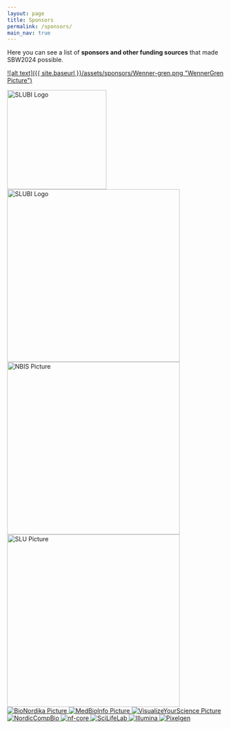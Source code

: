 ```yaml
---
layout: page
title: Sponsors
permalink: /sponsors/
main_nav: true
---
```


Here you can see a list of <b>sponsors and other funding sources</b> that 
made SBW2024 possible.

[![alt text]({{ site.baseurl }}/assets/sponsors/Wenner-gren.png "WennerGren Picture")](https://www.swgc.org/)

<div class="image-grid">
  <a href="https://www.slubi.se/">
    <img src="{{ site.baseurl }}/assets/sponsors/SLUBI.png" alt="SLUBI Logo" style="width:230px; height:auto;">
  </a>
  <a href="https://www.embnet.it/">
    <img src="{{ site.baseurl }}/assets/sponsors/mergerdEMBnetLogoFlatRed.png" alt="SLUBI Logo" style="width:400px; height:auto;">
  </a>
  <a href="https://nbis.se/">
    <img src="{{ site.baseurl }}/assets/sponsors/NBIS.svg" alt="NBIS Picture" style="width:400px; height:auto;">
  </a>
  <a href="https://slu.se/">
    <img src="{{ site.baseurl }}/assets/sponsors/slu.png" alt="SLU Picture" style="width:400px; height:auto;">
  </a>
  <a href="https://bionordika.se/">
    <img src="{{ site.baseurl }}/assets/sponsors/BioNordika.png" alt="BioNordika Picture">
  </a>
  <a href="https://www.medbioinfo.se/">
    <img src="{{ site.baseurl }}/assets/sponsors/MedBioInfo.jpg" alt="MedBioInfo Picture">
  </a>
    <a href="https://www.visualizeyourscience.com/">
    <img src="{{ site.baseurl }}/assets/sponsors/visualize_your_science.png" alt="VisualizeYourScience Picture">
  </a>
  <a href="https://www.nordic-compbio.org/">
  <img src="{{ site.baseurl }}/assets/sponsors/NordicCompBio.png" alt="NordicCompBio">
  </a>
  <a href="https://nf-co.re/">
  <img src="{{ site.baseurl }}/assets/sponsors/nf-core.png" alt="nf-core">
  </a>
  <a href="https://www.scilifelab.se/">
  <img src="{{ site.baseurl }}/assets/sponsors/SciLifeLab_Logotype_Green_POS.png" alt="SciLifeLab">
  </a>
  <a href="https://www.illumina.com/">
  <img src="{{ site.baseurl }}/assets/sponsors/illumina_logo.png" alt="Illumina">
  </a>
  <a href="https://www.pixelgen.com/">
  <img src="{{ site.baseurl }}/assets/sponsors/pixelgen.png" alt="Pixelgen">
  </a>
</div>
